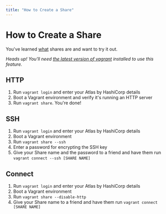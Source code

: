 ```yaml
---
title: "How to Create a Share"
---
```


# How to Create a Share

You've learned [what](/help/shares/what) shares are and want to try
it out.

*Heads up! You'll need [the latest version of vagrant](/help/cloud/vagrant-1-7) installed
to use this feature.*

## HTTP

1. Run `vagrant login` and enter your Atlas by HashiCorp details
2. Boot a Vagrant environment and verify it's running an HTTP server
3. Run `vagrant share`. You're done!

## SSH

1. Run `vagrant login` and enter your Atlas by HashiCorp details
2. Boot a Vagrant environment
3. Run `vagrant share --ssh`
4. Enter a password for encrypting the SSH key
5. Give your Share name and the password to a friend and have them
run `vagrant connect --ssh [SHARE NAME]`

## Connect

1. Run `vagrant login` and enter your Atlas by HashiCorp details
2. Boot a Vagrant environment
3. Run `vagrant share --disable-http`
4. Give your Share name to a friend and have them run `vagrant connect [SHARE NAME]`
